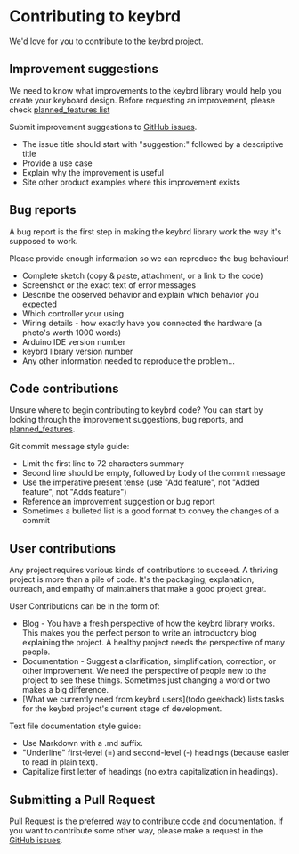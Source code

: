 Contributing to keybrd
======================
We'd love for you to contribute to the keybrd project.

Improvement suggestions
-----------------------
We need to know what improvements to the keybrd library would help you create your keyboard design.
Before requesting an improvement, please check [planned_features list](doc/planned_features.md)

Submit improvement suggestions to [GitHub issues](https://github.com/wolfv6/Keybrd/issues).
* The issue title should start with "suggestion:" followed by a descriptive title
* Provide a use case
* Explain why the improvement is useful
* Site other product examples where this improvement exists

Bug reports
-----------
A bug report is the first step in making the keybrd library work the way it's supposed to work.

Please provide enough information so we can reproduce the bug behaviour!
* Complete sketch (copy & paste, attachment, or a link to the code)
* Screenshot or the exact text of error messages
* Describe the observed behavior and explain which behavior you expected
* Which controller your using
* Wiring details - how exactly have you connected the hardware (a photo's worth 1000 words)
* Arduino IDE version number
* keybrd library version number
* Any other information needed to reproduce the problem...

Code contributions
------------------
Unsure where to begin contributing to keybrd code?
You can start by looking through the improvement suggestions, bug reports, and [planned_features](doc/planned_features.md).

Git commit message style guide:
* Limit the first line to 72 characters summary
* Second line should be empty, followed by body of the commit message
* Use the imperative present tense (use "Add feature", not "Added feature", not "Adds feature")
* Reference an improvement suggestion or bug report
* Sometimes a bulleted list is a good format to convey the changes of a commit

User contributions
------------------
Any project requires various kinds of contributions to succeed.
A thriving project is more than a pile of code.
It's the packaging, explanation, outreach, and empathy of maintainers that make a good project great.

User Contributions can be in the form of:
* Blog - You have a fresh perspective of how the keybrd library works.
This makes you the perfect person to write an introductory blog explaining the project.
A healthy project needs the perspective of many people.
* Documentation - Suggest a clarification, simplification, correction, or other improvement.
We need the perspective of people new to the project to see these things.
Sometimes just changing a word or two makes a big difference.
* [What we currently need from keybrd users](todo geekhack) lists tasks for the keybrd project's current stage of development.

Text file documentation style guide:
* Use Markdown with a .md suffix.
* "Underline" first-level (=) and second-level (-) headings (because easier to read in plain text).
* Capitalize first letter of headings (no extra capitalization in headings).

Submitting a Pull Request
-------------------------
Pull Request is the preferred way to contribute code and documentation.
If you want to contribute some other way, please make a request in the [GitHub issues](https://github.com/wolfv6/Keybrd/issues).

